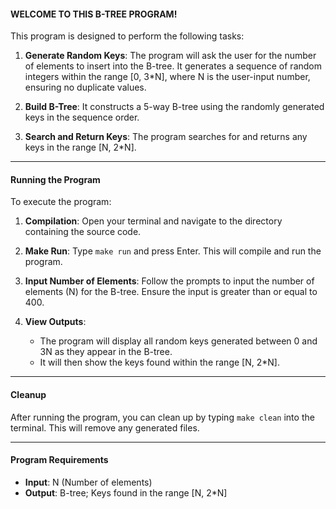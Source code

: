 #### WELCOME TO THIS B-TREE PROGRAM!

This program is designed to perform the following tasks:

1. **Generate Random Keys**: The program will ask the user for the number of elements to insert into the B-tree. It generates a sequence of random integers within the range [0, 3*N], where N is the user-input number, ensuring no duplicate values.

2. **Build B-Tree**: It constructs a 5-way B-tree using the randomly generated keys in the sequence order.

3. **Search and Return Keys**: The program searches for and returns any keys in the range [N, 2*N].

---

#### Running the Program

To execute the program:

1. **Compilation**: Open your terminal and navigate to the directory containing the source code.

2. **Make Run**: Type `make run` and press Enter. This will compile and run the program.

3. **Input Number of Elements**: Follow the prompts to input the number of elements (N) for the B-tree. Ensure the input is greater than or equal to 400.

4. **View Outputs**:
   - The program will display all random keys generated between 0 and 3N as they appear in the B-tree.
   - It will then show the keys found within the range [N, 2*N].

---

#### Cleanup

After running the program, you can clean up by typing `make clean` into the terminal. This will remove any generated files.

---

#### Program Requirements

- **Input**: N (Number of elements)
- **Output**: B-tree; Keys found in the range [N, 2*N]

